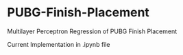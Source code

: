 # PUBG-Finish-Placement
Multilayer Perceptron Regression of PUBG Finish Placement

Current Implementation in .ipynb file
